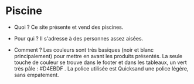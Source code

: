 # Piscine

- Quoi ? 
  Ce site présente et vend des piscines. 

- Pour qui ?
  Il s'adresse à des personnes assez aisées.

- Comment ?
  Les couleurs sont très basiques (noir et blanc principalement) pour mettre en avant les produits présentés. 
  La seule touche de couleur se trouve dans le footer et dans les tableaux, un vert très pâle : #D4EBDF .
  La police utilisée est Quicksand une police légère, sans empatement.
